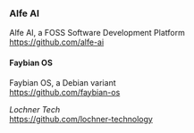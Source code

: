 ### Alfe AI  
Alfe AI, a FOSS Software Development Platform  
https://github.com/alfe-ai  

#### Faybian OS  
Faybian OS, a Debian variant  
https://github.com/faybian-os  

_Lochner Tech_  
https://github.com/lochner-technology  
